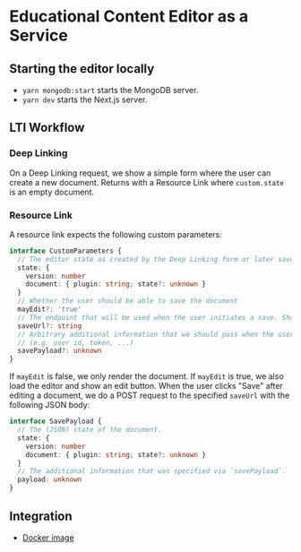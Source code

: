 # Educational Content Editor as a Service

## Starting the editor locally

- `yarn mongodb:start` starts the MongoDB server.
- `yarn dev` starts the Next.js server.

## LTI Workflow

### Deep Linking

On a Deep Linking request, we show a simple form where the user can create a new
document. Returns with a Resource Link where `custom.state` is an empty
document.

### Resource Link

A resource link expects the following custom parameters:

```ts
interface CustomParameters {
  // The editor state as created by the Deep Linking form or later save requests.
  state: {
    version: number
    document: { plugin: string; state?: unknown }
  }
  // Whether the user should be able to save the document
  mayEdit?: 'true'
  // The endpoint that will be used when the user initiates a save. Should be set when mayEdit is true.
  saveUrl?: string
  // Arbitrary additional information that we should pass when the user iniates a save.
  // (e.g. user id, token, ...)
  savePayload?: unknown
}
```

If `mayEdit` is false, we only render the document. If `mayEdit` is true, we
also load the editor and show an edit button. When the user clicks "Save" after
editing a document, we do a POST request to the specified `saveUrl` with the
following JSON body:

```ts
interface SavePayload {
  // The (JSON) state of the document.
  state: {
    version: number
    document: { plugin: string; state?: unknown }
  }
  // The additional information that was specified via `savePayload`.
  payload: unknown
}
```

## Integration

- [Docker image](https://github.com/serlo/ece-as-a-service/pkgs/container/ece-as-a-service)
